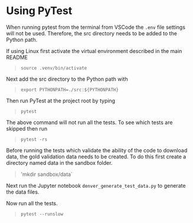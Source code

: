 # Using PyTest
When running pytest from the terminal from VSCode the `.env` file settings will not be used.  Therefore, the src directory needs to be added to the Python path. 

If using Linux first activate the virtual environment described in the main README
> `source .venv/bin/activate`

Next add the src directory to the Python path with
> `export PYTHONPATH=./src:${PYTHONPATH}` 

Then run PyTest at the project root by typing
> `pytest` 

The above command will not run all the tests. To see which tests are skipped then run
> `pytest -rs`

Before running the tests which validate the ability of the code to download data, the gold validation data needs to be created. To do this first create a directory named data in the sandbox folder.
> 'mkdir sandbox/data`

Next run the Jupyter notebook `denver_generate_test_data.py` to generate the data files.

Now run all the tests.

> `pytest --runslow`